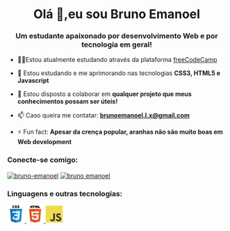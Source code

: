 <h1 align="center">Olá 👋,eu sou Bruno Emanoel</h1>
<h3 align="center">Um estudante apaixonado por desenvolvimento Web e por tecnologia em geral!</h3>

- 👨‍💻Estou atualmente estudando através da plataforma [freeCodeCamp](https://www.freecodecamp.org/Bruno-Emanoel-Loiola-Xavier)

- 🌱 Estou estudando e me aprimorando nas tecnologias **CSS3, HTML5 e Javascript**

- 👯 Estou disposto a colaborar em **qualquer projeto que meus conhecimentos possam ser úteis!**

- 📫 Caso queira me contatar: **brunoemanoel.l.x@gmail.com**

- ⚡ Fun fact: **Apesar da crença popular, aranhas não são muito boas em Web development**

<h3 align="left">Conecte-se comigo:</h3>
<p align="left">
<a href="https://codepen.io/bruno-emanoel" target="blank"><img align="center" src="https://raw.githubusercontent.com/rahuldkjain/github-profile-readme-generator/master/src/images/icons/Social/codepen.svg" alt="bruno-emanoel" height="30" width="40" /></a>
<a href="https://linkedin.com/in/bruno-emanoel-912625275/" target="blank"><img align="center" src="https://raw.githubusercontent.com/rahuldkjain/github-profile-readme-generator/master/src/images/icons/Social/linked-in-alt.svg" alt="bruno emanoel" height="30" width="40" /></a>
</p>

<h3 align="left">Linguagens e outras tecnologias:</h3>
<p align="left"> <a href="https://www.w3schools.com/css/" target="_blank" rel="noreferrer"> <img src="https://raw.githubusercontent.com/devicons/devicon/master/icons/css3/css3-original-wordmark.svg" alt="css3" width="40" height="40"/> </a> <a href="https://www.w3.org/html/" target="_blank" rel="noreferrer"> <img src="https://raw.githubusercontent.com/devicons/devicon/master/icons/html5/html5-original-wordmark.svg" alt="html5" width="40" height="40"/> </a> <a href="https://developer.mozilla.org/en-US/docs/Web/JavaScript" target="_blank" rel="noreferrer"> <img src="https://raw.githubusercontent.com/devicons/devicon/master/icons/javascript/javascript-original.svg" alt="javascript" width="40" height="40"/> </a> </p>
